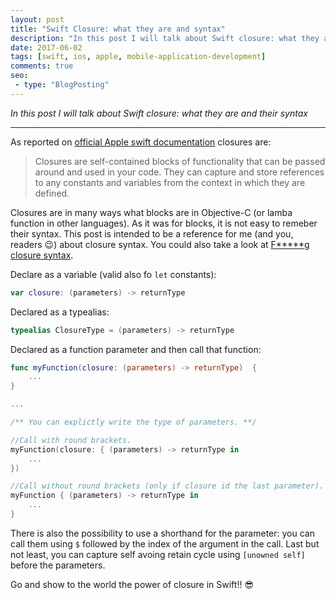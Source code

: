 ```yaml
---
layout: post
title: "Swift Closure: what they are and syntax"
description: "In this post I will talk about Swift closure: what they are and their syntax"
date: 2017-06-02
tags: [swift, ios, apple, mobile-application-development]
comments: true
seo:
 - type: "BlogPosting"
---
```


*In this post I will talk about Swift closure: what they are and their syntax*

---

As reported on [official Apple swift documentation](https://developer.apple.com/library/content/documentation/Swift/Conceptual/Swift_Programming_Language/Functions.html#//apple_ref/doc/uid/TP40014097-CH10-ID158 "official Apple swift documentation") closures are: 

> Closures are self-contained blocks of functionality that can be passed around and used in your code. They can capture and store references to any constants and variables from the context in which they are defined.

Closures are in many ways what blocks are in Objective-C (or lamba function in other languages).
As it was for blocks, it is not easy to remeber their syntax. This post is intended to be a reference for me (and you, readers :wink:) about closure syntax. You could also take a look at [F*****g closure syntax](http://fuckingclosuresyntax.com "F*****g closure syntax").

Declare as a variable (valid also fo `let` constants):

```swift
var closure: (parameters) -> returnType
```

Declared as a typealias:

```swift
typealias ClosureType = (parameters) -> returnType
```

Declared as a function parameter and then call that function: 

```swift
func myFunction(closure: (parameters) -> returnType)  {
    ...
}

...

/** You can explictly write the type of parameters. **/

//Call with round brackets.
myFunction(closure: { (parameters) -> returnType in
    ...
})

//Call without round brackets (only if closure id the last parameter).
myFunction { (parameters) -> returnType in
    ...
}
```

There is also the possibility to use a shorthand for the parameter: you can call them using `$` followed by the index of the argument in the call. Last but not least, you can capture self avoing retain cycle using `[unowned self]` before the parameters.

Go and show to the world the power of closure in Swift!! :sunglasses:
